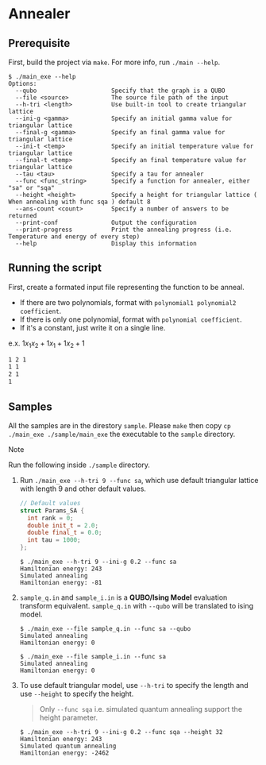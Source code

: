 # Annealer

## Prerequisite

First, build the project via `make`. For more info, run `./main --help`.

```shell
$ ./main_exe --help
Options:
  --qubo                     Specify that the graph is a QUBO
  --file <source>            The source file path of the input
  --h-tri <length>           Use built-in tool to create triangular lattice
  --ini-g <gamma>            Specify an initial gamma value for triangular lattice
  --final-g <gamma>          Specify an final gamma value for triangular lattice
  --ini-t <temp>             Specify an initial temperature value for triangular lattice
  --final-t <temp>           Specify an final temperature value for triangular lattice
  --tau <tau>                Specify a tau for annealer
  --func <func_string>       Specify a function for annealer, either "sa" or "sqa"
  --height <height>          Specify a height for triangular lattice ( When annealing with func sqa ) default 8
  --ans-count <count>        Specify a number of answers to be returned
  --print-conf               Output the configuration
  --print-progress           Print the annealing progress (i.e. Temperature and energy of every step)
  --help                     Display this information
```

## Running the script

First, create a formated input file representing the function to be anneal.

- If there are two polynomials, format with `polynomial1 polynomial2 coefficient`.
- If there is only one polynomial, format with `polynomial coefficient`.
- If it's a constant, just write it on a single line.

e.x. $1 x_1 x_2 + 1 x_1 + 1 x_2 + 1$

```txt
1 2 1
1 1
2 1
1
```

## Samples

All the samples are in the direstory `sample`. Please `make` then copy `cp ./main_exe ./sample/main_exe` the executable to the `sample` directory.

> [!NOTE]  
> Run the following inside `./sample` directory.

1. Run `./main_exe --h-tri 9 --func sa`, which use default triangular lattice with length 9 and other default values.

   ```c++
   // Default values
   struct Params_SA {
     int rank = 0;
     double init_t = 2.0;
     double final_t = 0.0;
     int tau = 1000;
   };
   ```

   ```shell
   $ ./main_exe --h-tri 9 --ini-g 0.2 --func sa
   Hamiltonian energy: 243
   Simulated annealing
   Hamiltonian energy: -81
   ```

2. `sample_q.in` and `sample_i.in` is a **QUBO/Ising Model** evaluation transform equivalent. `sample_q.in` with `--qubo` will be translated to ising model.

   ```shell
   $ ./main_exe --file sample_q.in --func sa --qubo
   Simulated annealing
   Hamiltonian energy: 0

   $ ./main_exe --file sample_i.in --func sa
   Simulated annealing
   Hamiltonian energy: 0
   ```

3. To use default triangular model, use `--h-tri` to specify the length and use `--height` to specify the height.

   > Only `--func sqa` i.e. simulated quantum annealing support the height parameter.

   ```shell
   $ ./main_exe --h-tri 9 --ini-g 0.2 --func sqa --height 32
   Hamiltonian energy: 243
   Simulated quantum annealing
   Hamiltonian energy: -2462
   ```
